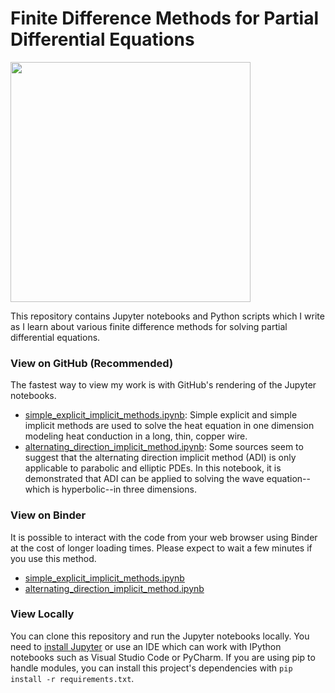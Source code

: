 # Finite Difference Methods for Partial Differential Equations

<img src="output/3d_wave.gif" width="384" height="384">

This repository contains Jupyter notebooks and Python scripts which I write as I learn about various finite difference methods for solving partial differential equations.

### View on GitHub (Recommended)
The fastest way to view my work is with GitHub's rendering of the Jupyter notebooks.

* [simple_explicit_implicit_methods.ipynb](https://github.com/smgill/Finite-Difference-Methods-for-PDEs/blob/add-3d-adi-example/simple_explicit_implicit_methods.ipynb): Simple explicit and simple implicit methods are used to solve the heat equation in one dimension modeling heat conduction in a long, thin, copper wire.
* [alternating_direction_implicit_method.ipynb](https://github.com/smgill/Finite-Difference-Methods-for-PDEs/blob/add-3d-adi-example/alternating_direction_implicit_method.ipynb): Some sources seem to suggest that the alternating direction implicit method (ADI) is only applicable to parabolic and elliptic PDEs. In this notebook, it is demonstrated that ADI can be applied to solving the wave equation--which is hyperbolic--in three dimensions.

### View on Binder
It is possible to interact with the code from your web browser using Binder at the cost of longer loading times. Please expect to wait a few minutes if you use this method.

* [simple_explicit_implicit_methods.ipynb](https://mybinder.org/v2/gh/smgill/Finite-Difference-Methods-for-PDEs/HEAD?filepath=simple_explicit_implicit_methods.ipynb)
* [alternating_direction_implicit_method.ipynb](https://mybinder.org/v2/gh/smgill/Finite-Difference-Methods-for-PDEs/HEAD?filepath=alternating_direction_implicit_method.ipynb)

### View Locally
You can clone this repository and run the Jupyter notebooks locally. You need to [install Jupyter](https://jupyter.org/install.html) or use an IDE which can work with IPython notebooks such as Visual Studio Code or PyCharm. If you are using pip to handle modules, you can install this project's dependencies with `pip install -r requirements.txt`.
